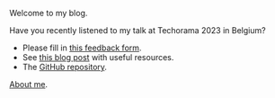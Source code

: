 Welcome to my blog.

Have you recently listened to my talk at Techorama 2023 in Belgium?
- Please fill in [this feedback form](https://forms.gle/aTEtV31JrAdPwQGKA).
- See [this blog post](https://andreiepure.ro/2022/08/28/dotnetday-resources.html) with useful resources.
- The [GitHub repository](https://github.com/andreiepure/DependencyConfusionDemo).

[About me](about.md).
